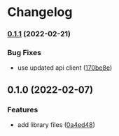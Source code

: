 # Changelog

### [0.1.1](https://www.github.com/glocurrency/united-bank-service/compare/v0.1.0...v0.1.1) (2022-02-21)


### Bug Fixes

* use updated api client ([170be8e](https://www.github.com/glocurrency/united-bank-service/commit/170be8e43b1499d053dc003ce78862533707506a))

## 0.1.0 (2022-02-07)


### Features

* add library files ([0a4ed48](https://www.github.com/glocurrency/united-bank-service/commit/0a4ed48c77d71016f1350195027af96deee5015a))
